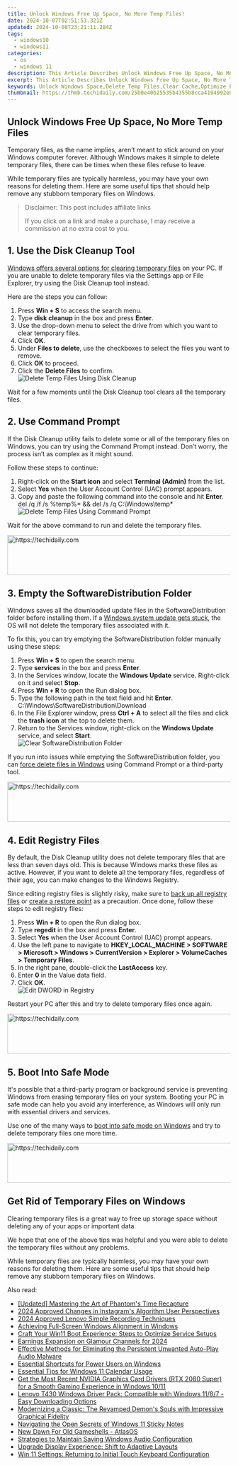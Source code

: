 ```yaml
---
title: Unlock Windows Free Up Space, No More Temp Files!
date: 2024-10-07T02:51:53.321Z
updated: 2024-10-08T23:21:11.284Z
tags:
  - windows10
  - windows11
categories:
  - os
  - windows 11
description: This Article Describes Unlock Windows Free Up Space, No More Temp Files!
excerpt: This Article Describes Unlock Windows Free Up Space, No More Temp Files!
keywords: Unlock Windows Space,Delete Temp Files,Clear Cache,Optimize PC Speed,Free Up System,Eliminate Temporary,Windows Space-Saver
thumbnail: https://thmb.techidaily.com/25b0e40b25535b4355b8cca4194992e02cab9c78ac10458526a89f4c7d70d265.jpg
---
```


## Unlock Windows Free Up Space, No More Temp Files

 Temporary files, as the name implies, aren’t meant to stick around on your Windows computer forever. Although Windows makes it simple to delete temporary files, there can be times when these files refuse to leave.

 While temporary files are typically harmless, you may have your own reasons for deleting them. Here are some useful tips that should help remove any stubborn temporary files on Windows.

>  Disclaimer: This post includes affiliate links
>
>  If you click on a link and make a purchase, I may receive a commission at no extra cost to you.
>

## 1\. Use the Disk Cleanup Tool

[Windows offers several options for clearing temporary files](http://www.makeuseof.com/windows-11-delete-temporary-files/) on your PC. If you are unable to delete temporary files via the Settings app or File Explorer, try using the Disk Cleanup tool instead.

 Here are the steps you can follow:

1. Press **Win + S** to access the search menu.
2. Type **disk cleanup** in the box and press **Enter**.
3. Use the drop-down menu to select the drive from which you want to clear temporary files.
4. Click **OK**.
5. Under **Files to delete**, use the checkboxes to select the files you want to remove.
6. Click **OK** to proceed.
7. Click the **Delete Files** to confirm.  
![Delete Temp Files Using Disk Cleanup](https://static1.makeuseofimages.com/wordpress/wp-content/uploads/2023/08/delete-temp-files-using-disk-cleanup.jpg)

 Wait for a few moments until the Disk Cleanup tool clears all the temporary files.

## 2\. Use Command Prompt

 If the Disk Cleanup utility fails to delete some or all of the temporary files on Windows, you can try using the Command Prompt instead. Don’t worry, the process isn’t as complex as it might sound.

 Follow these steps to continue:

1. Right-click on the **Start icon** and select **Terminal (Admin)** from the list.
2. Select **Yes** when the User Account Control (UAC) prompt appears.
3. Copy and paste the following command into the console and hit **Enter**.  
del /q /f /s %temp%\* && del /s /q C:\Windows\temp\*  
![Delete Temp Files Using Command Prompt](https://static1.makeuseofimages.com/wordpress/wp-content/uploads/2023/08/delete-temp-files-using-command-prompt.jpg)

 Wait for the above command to run and delete the temporary files.

<!-- affiliate ads begin -->
<a href="https://ephamedtechinc.pxf.io/c/5597632/2130528/26400" target="_top" id="2130528">
  <img src="//a.impactradius-go.com/display-ad/26400-2130528" border="0" alt="https://techidaily.com" width="728" height="90"/>
</a>
<img height="0" width="0" src="https://ephamedtechinc.pxf.io/i/5597632/2130528/26400" style="position:absolute;visibility:hidden;" border="0" />
<!-- affiliate ads end -->

## 3\. Empty the SoftwareDistribution Folder

 Windows saves all the downloaded update files in the SoftwareDistribution folder before installing them. If a [Windows system update gets stuck](https://www.makeuseof.com/tag/windows-update-stuck/), the OS will not delete the temporary files associated with it.

 To fix this, you can try emptying the SoftwareDistribution folder manually using these steps:

1. Press **Win + S** to open the search menu.
2. Type **services** in the box and press **Enter**.
3. In the Services window, locate the **Windows Update** service. Right-click on it and select **Stop**.
4. Press **Win + R** to open the Run dialog box.
5. Type the following path in the text field and hit **Enter**.  
C:\Windows\SoftwareDistribution\Download
6. In the File Explorer window, press **Ctrl + A** to select all the files and click the **trash icon** at the top to delete them.
7. Return to the Services window, right-click on the **Windows Update** service, and select **Start**.  
![Clear SoftwareDistribution Folder](https://static1.makeuseofimages.com/wordpress/wp-content/uploads/2023/08/clear-softwaredistribution-folder.jpg)

 If you run into issues while emptying the SoftwareDistribution folder, you can [force delete files in Windows](https://www.makeuseof.com/windows-11-delete-stubborn-files/) using Command Prompt or a third-party tool.

<!-- affiliate ads begin -->
<a href="https://appsumo.8odi.net/c/5597632/2082536/7443" target="_top" id="2082536">
  <img src="//a.impactradius-go.com/display-ad/7443-2082536" border="0" alt="https://techidaily.com" width="728" height="90"/>
</a>
<img height="0" width="0" src="https://appsumo.8odi.net/i/5597632/2082536/7443" style="position:absolute;visibility:hidden;" border="0" />
<!-- affiliate ads end -->

## 4\. Edit Registry Files

 By default, the Disk Cleanup utility does not delete temporary files that are less than seven days old. This is because Windows marks these files as active. However, if you want to delete all the temporary files, regardless of their age, you can make changes to the Windows Registry.

 Since editing registry files is slightly risky, make sure to [back up all registry files](https://www.makeuseof.com/tag/backup-restore-windows-registry/) or [create a restore point](https://www.makeuseof.com/windows-11-create-restore-point/) as a precaution. Once done, follow these steps to edit registry files:

1. Press **Win + R** to open the Run dialog box.
2. Type **regedit** in the box and press **Enter**.
3. Select **Yes** when the User Account Control (UAC) prompt appears.
4. Use the left pane to navigate to **HKEY\_LOCAL\_MACHINE > SOFTWARE > Microsoft > Windows > CurrentVersion > Explorer > VolumeCaches > Temporary Files**.
5. In the right pane, double-click the **LastAccess** key.
6. Enter **0** in the Value data field.
7. Click **OK**.  
![Edit DWORD in Registry](https://static1.makeuseofimages.com/wordpress/wp-content/uploads/2023/08/edit-dword-in-registry.jpg)

 Restart your PC after this and try to delete temporary files once again.

<!-- affiliate ads begin -->
<a href="https://appsumo.8odi.net/c/5597632/2068433/7443" target="_top" id="2068433">
  <img src="//a.impactradius-go.com/display-ad/7443-2068433" border="0" alt="https://techidaily.com" width="728" height="90"/>
</a>
<img height="0" width="0" src="https://appsumo.8odi.net/i/5597632/2068433/7443" style="position:absolute;visibility:hidden;" border="0" />
<!-- affiliate ads end -->

## 5\. Boot Into Safe Mode

 It's possible that a third-party program or background service is preventing Windows from erasing temporary files on your system. Booting your PC in safe mode can help you avoid any interference, as Windows will only run with essential drivers and services.

 Use one of the many ways to [boot into safe mode on Windows](https://www.makeuseof.com/windows-11-boot-safe-mode/) and try to delete temporary files one more time.

<!-- affiliate ads begin -->
<a href="https://appsumo.8odi.net/c/5597632/2043855/7443" target="_top" id="2043855">
  <img src="//a.impactradius-go.com/display-ad/7443-2043855" border="0" alt="https://techidaily.com" width="728" height="90"/>
</a>
<img height="0" width="0" src="https://appsumo.8odi.net/i/5597632/2043855/7443" style="position:absolute;visibility:hidden;" border="0" />
<!-- affiliate ads end -->

## Get Rid of Temporary Files on Windows

 Clearing temporary files is a great way to free up storage space without deleting any of your apps or important data.

 We hope that one of the above tips was helpful and you were able to delete the temporary files without any problems.

 While temporary files are typically harmless, you may have your own reasons for deleting them. Here are some useful tips that should help remove any stubborn temporary files on Windows.

<ins class="adsbygoogle"
      style="display:block"
      data-ad-client="ca-pub-7571918770474297"
      data-ad-slot="8358498916"
      data-ad-format="auto"
      data-full-width-responsive="true"></ins>
    

<span class="atpl-alsoreadstyle">Also read:</span>
<div><ul>
<li><a href="https://extra-skills.techidaily.com/updated-mastering-the-art-of-phantoms-time-recapture/"><u>[Updated] Mastering the Art of Phantom's Time Recapture</u></a></li>
<li><a href="https://instagram-video-recordings.techidaily.com/2024-approved-changes-in-instagrams-algorithm-user-perspectives/"><u>2024 Approved Changes in Instagram's Algorithm User Perspectives</u></a></li>
<li><a href="https://digital-screen-recording.techidaily.com/2024-approved-lenovo-simple-recording-techniques/"><u>2024 Approved Lenovo Simple Recording Techniques</u></a></li>
<li><a href="https://win11-tips.techidaily.com/achieving-full-screen-windows-alignment-in-windows/"><u>Achieving Full-Screen Windows Alignment in Windows</u></a></li>
<li><a href="https://win11-tips.techidaily.com/craft-your-win11-boot-experience-steps-to-optimize-service-setups/"><u>Craft Your Win11 Boot Experience: Steps to Optimize Service Setups</u></a></li>
<li><a href="https://youtube-videos.techidaily.com/earnings-expansion-on-glamour-channels-for-2024/"><u>Earnings Expansion on Glamour Channels for 2024</u></a></li>
<li><a href="https://win-cloud.techidaily.com/effective-methods-for-eliminating-the-persistent-unwanted-auto-play-audio-malware/"><u>Effective Methods for Eliminating the Persistent Unwanted Auto-Play Audio Malware</u></a></li>
<li><a href="https://win11-tips.techidaily.com/essential-shortcuts-for-power-users-on-windows/"><u>Essential Shortcuts for Power Users on Windows</u></a></li>
<li><a href="https://win11-tips.techidaily.com/essential-tips-for-windows-11-calendar-usage/"><u>Essential Tips for Windows 11 Calendar Usage</u></a></li>
<li><a href="https://hardware-help.techidaily.com/get-the-most-recent-nvidia-graphics-card-drivers-rtx-2080-super-for-a-smooth-gaming-experience-in-windows-1011/"><u>Get the Most Recent NVIDIA Graphics Card Drivers (RTX 2080 Super) for a Smooth Gaming Experience in Windows 10/11</u></a></li>
<li><a href="https://win-dash.techidaily.com/lenovo-t430-windows-driver-pack-compatible-with-windows-1187-easy-downloading-options/"><u>Lenovo T430 Windows Driver Pack: Compatible with Windows 11/8/7 - Easy Downloading Options</u></a></li>
<li><a href="https://buynow-info.techidaily.com/modernizing-a-classic-the-revamped-demons-souls-with-impressive-graphical-fidelity/"><u>Modernizing a Classic: The Revamped Demon's Souls with Impressive Graphical Fidelity</u></a></li>
<li><a href="https://win11-tips.techidaily.com/navigating-the-open-secrets-of-windows-11-sticky-notes/"><u>Navigating the Open Secrets of Windows 11 Sticky Notes</u></a></li>
<li><a href="https://windows11.techidaily.com/new-dawn-for-old-gameshells-atlasos/"><u>New Dawn For Old Gameshells - AtlasOS</u></a></li>
<li><a href="https://win11-tips.techidaily.com/strategies-to-maintain-saving-windows-audio-configuration/"><u>Strategies to Maintain Saving Windows Audio Configuration</u></a></li>
<li><a href="https://win11-tips.techidaily.com/upgrade-display-experience-shift-to-adaptive-layouts/"><u>Upgrade Display Experience: Shift to Adaptive Layouts</u></a></li>
<li><a href="https://win11-tips.techidaily.com/win-11-settings-returning-to-initial-touch-keyboard-configuration/"><u>Win 11 Settings: Returning to Initial Touch Keyboard Configuration</u></a></li>
</ul></div>

